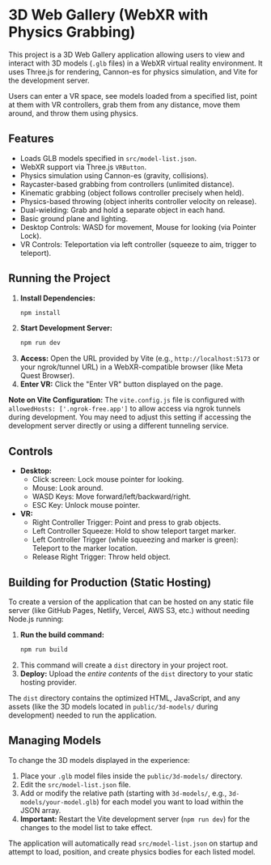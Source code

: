 # 3D Web Gallery (WebXR with Physics Grabbing)

This project is a 3D Web Gallery application allowing users to view and interact with 3D models (`.glb` files) in a WebXR virtual reality environment. It uses Three.js for rendering, Cannon-es for physics simulation, and Vite for the development server.

Users can enter a VR space, see models loaded from a specified list, point at them with VR controllers, grab them from any distance, move them around, and throw them using physics.

## Features

*   Loads GLB models specified in `src/model-list.json`.
*   WebXR support via Three.js `VRButton`.
*   Physics simulation using Cannon-es (gravity, collisions).
*   Raycaster-based grabbing from controllers (unlimited distance).
*   Kinematic grabbing (object follows controller precisely when held).
*   Physics-based throwing (object inherits controller velocity on release).
*   Dual-wielding: Grab and hold a separate object in each hand.
*   Basic ground plane and lighting.
*   Desktop Controls: WASD for movement, Mouse for looking (via Pointer Lock).
*   VR Controls: Teleportation via left controller (squeeze to aim, trigger to teleport).

## Running the Project

1.  **Install Dependencies:**
    ```bash
    npm install
    ```
2.  **Start Development Server:**
    ```bash
    npm run dev
    ```
3.  **Access:** Open the URL provided by Vite (e.g., `http://localhost:5173` or your ngrok/tunnel URL) in a WebXR-compatible browser (like Meta Quest Browser).
4.  **Enter VR:** Click the "Enter VR" button displayed on the page.

**Note on Vite Configuration:** The `vite.config.js` file is configured with `allowedHosts: ['.ngrok-free.app']` to allow access via ngrok tunnels during development. You may need to adjust this setting if accessing the development server directly or using a different tunneling service.

## Controls

*   **Desktop:**
    *   Click screen: Lock mouse pointer for looking.
    *   Mouse: Look around.
    *   WASD Keys: Move forward/left/backward/right.
    *   ESC Key: Unlock mouse pointer.
*   **VR:**
    *   Right Controller Trigger: Point and press to grab objects.
    *   Left Controller Squeeze: Hold to show teleport target marker.
    *   Left Controller Trigger (while squeezing and marker is green): Teleport to the marker location.
    *   Release Right Trigger: Throw held object.

## Building for Production (Static Hosting)

To create a version of the application that can be hosted on any static file server (like GitHub Pages, Netlify, Vercel, AWS S3, etc.) without needing Node.js running:

1.  **Run the build command:**
    ```bash
    npm run build
    ```
2.  This command will create a `dist` directory in your project root.
3.  **Deploy:** Upload the *entire contents* of the `dist` directory to your static hosting provider.

The `dist` directory contains the optimized HTML, JavaScript, and any assets (like the 3D models located in `public/3d-models/` during development) needed to run the application.

## Managing Models

To change the 3D models displayed in the experience:

1.  Place your `.glb` model files inside the `public/3d-models/` directory.
2.  Edit the `src/model-list.json` file.
3.  Add or modify the relative path (starting with `3d-models/`, e.g., `3d-models/your-model.glb`) for each model you want to load within the JSON array.
4.  **Important:** Restart the Vite development server (`npm run dev`) for the changes to the model list to take effect.

The application will automatically read `src/model-list.json` on startup and attempt to load, position, and create physics bodies for each listed model.
